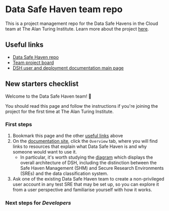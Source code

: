 # Data Safe Haven team repo

This is a project management repo for the Data Safe Havens in the Cloud team at The Alan Turing Institute. Learn more about the project [here](https://www.turing.ac.uk/research/research-projects/data-safe-havens-cloud).

## Useful links

- [Data Safe Haven repo](https://github.com/alan-turing-institute/data-safe-haven)
- [Team project board](https://github.com/orgs/alan-turing-institute/projects/40/views/1)
- [DSH user and deployment documentation main page](https://alan-turing-institute.github.io/data-safe-haven/)

## New starters checklist

Welcome to the Data Safe Haven team! 🎉

You should read this page and follow the instructions if you're joining the project for the first time at The Alan Turing Institute.

### First steps

1. Bookmark this page and the other [useful links](#useful-links) above
2. On the [documentation site](https://alan-turing-institute.github.io/data-safe-haven), click the `Overview` tab, where you will find links to resources that explain what Data Safe Haven is and why someone would want to use it.
    - In particular, it's worth studying the [diagram](https://figshare.com/articles/poster/Data_Safe_Havens_in_the_Cloud/11815224) which displays the overall architecture of DSH, including the distinction between the Safe Haven Management (SHM) and Secure Research Environments (SREs) and the data classification system.
3. Ask one of the existing Data Safe Haven team to create a non-privileged user account in any test SRE that may be set up, so you can explore it from a user perspective and familiarise yourself with how it works.

### Next steps for *Developers*

